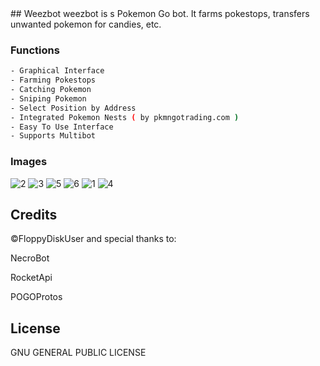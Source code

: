 <snippet>
  <content>
## Weezbot
weezbot is s Pokemon Go bot. It farms pokestops, transfers unwanted pokemon for candies, etc.

### Functions
```sh
- Graphical Interface
- Farming Pokestops
- Catching Pokemon
- Sniping Pokemon
- Select Position by Address
- Integrated Pokemon Nests ( by pkmngotrading.com )
- Easy To Use Interface
- Supports Multibot
```

### Images

![2](https://cloud.githubusercontent.com/assets/21108606/18418989/8e0c49e2-7851-11e6-96ed-6f323aa54182.png)
![3](https://cloud.githubusercontent.com/assets/21108606/18418990/8e331ec8-7851-11e6-8864-7216794c1167.png)
![5](https://cloud.githubusercontent.com/assets/21108606/18418991/8e3efe0a-7851-11e6-93ec-f2cd5904b330.png)
![6](https://cloud.githubusercontent.com/assets/21108606/18418993/8e41066e-7851-11e6-9b2d-1e9b0385b6cb.png)
![1](https://cloud.githubusercontent.com/assets/21108606/18418992/8e3f9838-7851-11e6-9f28-e1f8ce5f8abd.png)
![4](https://cloud.githubusercontent.com/assets/21108606/18418109/7a266338-7840-11e6-8431-c92c54c3a7a8.png)

## Credits
©FloppyDiskUser
and special thanks to:

NecroBot

RocketApi

POGOProtos


## License
GNU GENERAL PUBLIC LICENSE
</content>

</snippet>
